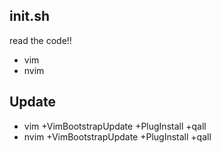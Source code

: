 ## init.sh

read the code!!
 - vim
 - nvim

## Update
 - vim +VimBootstrapUpdate +PlugInstall +qall
 - nvim +VimBootstrapUpdate +PlugInstall +qall
